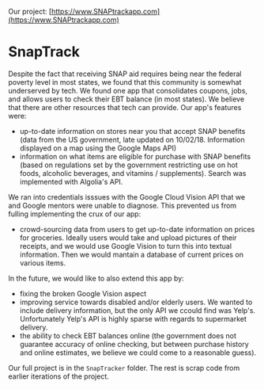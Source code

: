 Our project: [https://www.SNAPtrackapp.com](https://www.SNAPtrackapp.com)

# SnapTrack
Despite the fact that receiving SNAP aid requires being near the federal poverty level in most states, we found that this community is somewhat underserved by tech. We found one app that consolidates coupons, jobs, and allows users to check their EBT balance (in most states). We believe that there are other resources that tech can provide. Our app's features were:

* up-to-date information on stores near you that accept SNAP benefits (data from the US government, late updated on 10/02/18. Information displayed on a map using the Google Maps API)
* information on what items are eligible for purchase with SNAP benefits (based on regulations set by the government restricting use on hot foods, alcoholic beverages, and vitamins / supplements). Search was implemented with Algolia's API.

We ran into credentials isssues with the Google Cloud Vision API that we and Google mentors were unable to diagnose. This prevented us from fulling implementing the crux of our app:

* crowd-sourcing data from users to get up-to-date information on prices for groceries. Ideally users would take and upload pictures of their receipts, and we would use Google Vision to turn this into textual information. Then we would mantain a database of current prices on various items.

In the future, we would like to also extend this app by:

* fixing the broken Google Vision aspect
* improving service towards disabled and/or elderly users. We wanted to include delivery information, but the only API we ccould find was Yelp's. Unfortunately Yelp's API is highly sparse with regards to supermarket delivery.
* the ability to check EBT balances online (the government does not guarantee accuracy of online checking, but between purchase history and online estimates, we believe we could come to a reasonable guess).

Our full project is in the `SnapTracker` folder. The rest is scrap code from earlier iterations of the project. 


